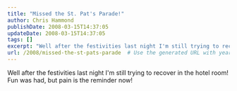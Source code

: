 ```yaml
---
title: "Missed the St. Pat's Parade!"
author: Chris Hammond
publishDate: 2008-03-15T14:37:05
updateDate: 2008-03-15T14:37:05
tags: []
excerpt: "Well after the festivities last night I'm still trying to recover in the hotel room! Fun was had, but pain is the reminder now!"
url: /2008/missed-the-st-pats-parade  # Use the generated URL with year
---
```

<p>Well after the festivities last night I'm still trying to recover in the hotel room! Fun was had, but pain is the reminder now!</p>
